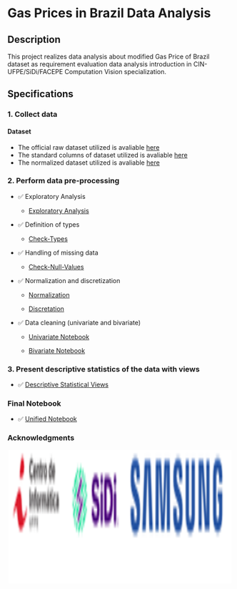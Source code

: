# Gas Prices in Brazil Data Analysis


## Description
This project realizes data analysis about modified Gas Price of Brazil dataset as requirement evaluation data analysis introduction in CIN-UFPE/SiDi/FACEPE Computation Vision specialization.

## Specifications

### 1. Collect data

#### Dataset

- The official raw dataset utilized is avaliable [here](https://www.kaggle.com/matheusfreitag/gas-prices-in-brazil)
- The standard columns of dataset utilized is avaliable [here](https://github.com/02-data-analysis-cv-cin/gas-prices-brazil/blob/main/dataset/formated_gas_prices_brazil.csv)
- The normalized dataset utilized is avaliable [here](https://github.com/02-data-analysis-cv-cin/gas-prices-brazil/blob/main/dataset/norm_dist_gas_prices_brazil.csv)


### 2. Perform data pre-processing

- :white_check_mark: Exploratory Analysis

	- [Exploratory Analysis](https://github.com/02-data-analysis-cv-cin/gas-prices-brazil/blob/main/notebook/column_data_obtain.ipynb)
	
- :white_check_mark: Definition of types

	- [Check-Types](https://github.com/02-data-analysis-cv-cin/gas-prices-brazil/blob/main/notebook/remocao_null_normalizacao_imputacao.ipynb#Check-Types)
	
- :white_check_mark: Handling of missing data

	- [Check-Null-Values](https://github.com/02-data-analysis-cv-cin/gas-prices-brazil/blob/main/notebook/remocao_null_normalizacao_imputacao.ipynb#Check-Null-Values)

	
- :white_check_mark: Normalization and discretization

	- [Normalization](https://github.com/02-data-analysis-cv-cin/gas-prices-brazil/blob/main/notebook/remocao_null_normalizacao_imputacao.ipynb#Normalization)
	
	- [Discretation](https://github.com/02-data-analysis-cv-cin/gas-prices-brazil/blob/main/notebook/remocao_null_normalizacao_imputacao.ipynb#Discretation)

	
- :white_check_mark: Data cleaning (univariate and bivariate)

	- [Univariate Notebook](https://github.com/02-data-analysis-cv-cin/gas-prices-brazil/blob/main/notebook/estatisca_univariada.ipynb)
	
	- [Bivariate Notebook](https://github.com/02-data-analysis-cv-cin/gas-prices-brazil/blob/main/notebook/estatisca_bivariada.ipynb)

	
### 3. Present descriptive statistics of the data with views

-  :white_check_mark: [Descriptive Statistical Views](https://github.com/02-data-analysis-cv-cin/gas-prices-brazil/blob/main/notebook/views.ipynb)


###  Final Notebook

-  :white_check_mark: [Unified Notebook](https://github.com/02-data-analysis-cv-cin/gas-prices-brazil/blob/main/notebook/gas_price_in_brazil.ipynb)


### Acknowledgments

<p align="center">
<img src="https://github.com/02-data-analysis-cv-cin/gas-prices-brazil/blob/main/img/logo.png" alt="fomentadores" width="500px" height="300px" class="center"/>
</p>
